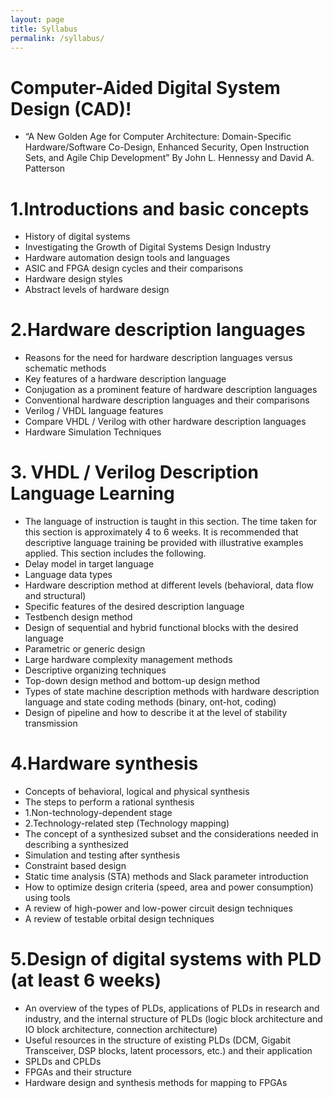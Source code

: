 ```yaml
---
layout: page
title: Syllabus
permalink: /syllabus/
---
```



# Computer-Aided Digital System Design (CAD)!
* “A New Golden Age for Computer Architecture: Domain-Specific Hardware/Software Co-Design, Enhanced Security, Open Instruction Sets, and Agile Chip Development”
By John L. Hennessy and David A. Patterson































# 1.Introductions and basic concepts
* History of digital systems
* Investigating the Growth of Digital Systems Design Industry
* Hardware automation design tools and languages
* ASIC and FPGA design cycles and their comparisons
* Hardware design styles
* Abstract levels of hardware design



# 2.Hardware description languages
* Reasons for the need for hardware description languages versus schematic methods
* Key features of a hardware description language
* Conjugation as a prominent feature of hardware description languages
* Conventional hardware description languages and their comparisons
* Verilog / VHDL language features
* Compare VHDL / Verilog with other hardware description languages
* Hardware Simulation Techniques



# 3. VHDL / Verilog Description Language Learning 
* The language of instruction is taught in this section. The time taken for this section is approximately 4 to 6 weeks. It is recommended that descriptive language training be provided with illustrative examples applied. This section includes the following.
* Delay model in target language
* Language data types
* Hardware description method at different levels (behavioral, data flow and structural)
* Specific features of the desired description language
* Testbench design method
* Design of sequential and hybrid functional blocks with the desired language
* Parametric or generic design
* Large hardware complexity management methods
* Descriptive organizing techniques
* Top-down design method and bottom-up design method
* Types of state machine description methods with hardware description language and state coding methods (binary, ont-hot, coding)
* Design of pipeline and how to describe it at the level of stability transmission



# 4.Hardware synthesis
* Concepts of behavioral, logical and physical synthesis
* The steps to perform a rational synthesis
* 1.Non-technology-dependent stage
* 2.Technology-related step (Technology mapping)
* The concept of a synthesized subset and the considerations needed in describing a synthesized
* Simulation and testing after synthesis
* Constraint based design
* Static time analysis (STA) methods and Slack parameter introduction
* How to optimize design criteria (speed, area and power consumption) using tools
* A review of high-power and low-power circuit design techniques
* A review of testable orbital design techniques



# 5.Design of digital systems with PLD (at least 6 weeks)
* An overview of the types of PLDs, applications of PLDs in research and industry, and the internal structure of PLDs (logic block architecture and IO block architecture, connection architecture)
* Useful resources in the structure of existing PLDs (DCM, Gigabit Transceiver, DSP blocks, latent processors, etc.) and their application
* SPLDs and CPLDs
* FPGAs and their structure
* Hardware design and synthesis methods for mapping to FPGAs

